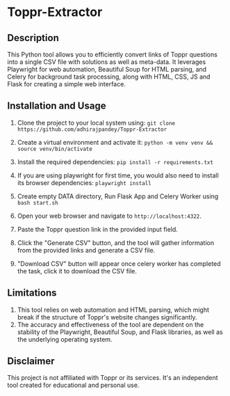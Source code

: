 # Toppr-Extractor

## Description
This Python tool allows you to efficiently convert links of Toppr questions into a single CSV file with solutions as well as meta-data. It leverages Playwright for web automation, Beautiful Soup for HTML parsing, and Celery for background task processing, along with HTML, CSS, JS and Flask for creating a simple web interface.

## Installation and Usage
1. Clone the project to your local system using: `git clone https://github.com/adhirajpandey/Toppr-Extractor`

2. Create a virtual environment and activate it: `python -m venv venv && source venv/bin/activate`

3. Install the required dependencies: `pip install -r requirements.txt`

4. If you are using playwright for first time, you would also need to install its browser dependencies: `playwright install`

5. Create empty DATA directory, Run Flask App and Celery Worker using `bash start.sh`

6. Open your web browser and navigate to `http://localhost:4322`.

7. Paste the Toppr question link in the provided input field.

8. Click the "Generate CSV" button, and the tool will gather information from the provided links and generate a CSV file.

9. "Download CSV" button will appear once celery worker has completed the task, click it to download the CSV file. 

## Limitations
1. This tool relies on web automation and HTML parsing, which might break if the structure of Toppr's website changes significantly.
2. The accuracy and effectiveness of the tool are dependent on the stability of the Playwright, Beautiful Soup, and Flask libraries, as well as the underlying operating system.

## Disclaimer
This project is not affiliated with Toppr or its services. It's an independent tool created for educational and personal use.

